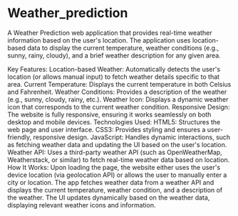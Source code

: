 # Weather_prediction
A Weather Prediction web application that provides real-time weather information based on the user's location. The application uses location-based data to display the current temperature, weather conditions (e.g., sunny, rainy, cloudy), and a brief weather description for any given area.

Key Features:
Location-based Weather: Automatically detects the user's location (or allows manual input) to fetch weather details specific to that area.
Current Temperature: Displays the current temperature in both Celsius and Fahrenheit.
Weather Conditions: Provides a description of the weather (e.g., sunny, cloudy, rainy, etc.).
Weather Icon: Displays a dynamic weather icon that corresponds to the current weather condition.
Responsive Design: The website is fully responsive, ensuring it works seamlessly on both desktop and mobile devices.
Technologies Used:
HTML5: Structures the web page and user interface.
CSS3: Provides styling and ensures a user-friendly, responsive design.
JavaScript: Handles dynamic interactions, such as fetching weather data and updating the UI based on the user's location.
Weather API: Uses a third-party weather API (such as OpenWeatherMap, Weatherstack, or similar) to fetch real-time weather data based on location.
How It Works:
Upon loading the page, the website either uses the user's device location (via geolocation API) or allows the user to manually enter a city or location.
The app fetches weather data from a weather API and displays the current temperature, weather condition, and a description of the weather.
The UI updates dynamically based on the weather data, displaying relevant weather icons and information.




